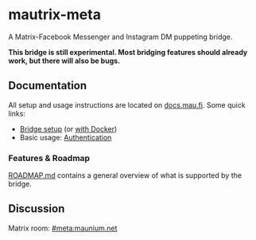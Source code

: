 # mautrix-meta
A Matrix-Facebook Messenger and Instagram DM puppeting bridge.

**This bridge is still experimental. Most bridging features should already
work, but there will also be bugs.**

## Documentation
All setup and usage instructions are located on [docs.mau.fi]. Some quick links:

[docs.mau.fi]: https://docs.mau.fi/bridges/go/meta/index.html

* [Bridge setup](https://docs.mau.fi/bridges/go/setup.html?bridge=meta)
  (or [with Docker](https://docs.mau.fi/bridges/general/docker-setup.html?bridge=meta))
* Basic usage: [Authentication](https://docs.mau.fi/bridges/go/meta/authentication.html)

### Features & Roadmap
[ROADMAP.md](https://github.com/mautrix/meta/blob/main/ROADMAP.md)
contains a general overview of what is supported by the bridge.

## Discussion
Matrix room: [#meta:maunium.net](https://matrix.to/#/#meta:maunium.net)
